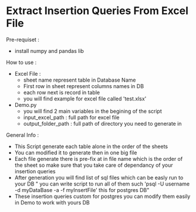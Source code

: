 # Extract Insertion Queries From Excel File

Pre-requiset :
 - install numpy and pandas lib

How to use :
  - Excel File :
       * sheet name represent table in Database Name
       * First row in sheet represent columns names in DB
       * each row next is record in table
       * you will find example for excel file called 'test.xlsx'
  - Demo.py
       * you will find 2 main variables in the begining of the script
       * input_excel_path : full path for excel file
       * output_folder_path : full path of directory you need to generate in


General Info :
 - This Script generate each table alone in the order of the sheets
 - You can modified it to generate then in one big file
 - Each file generate there is pre-fix at in file name which is the order
   of the sheet so make sure that you take care of dependancy of your insertion queries
 - After generation you will find list of sql files which can be easly run to your DB " you can write script to run all of them
   such 'psql -U username -d myDataBase -a -f myInsertFile' this for postgres DB"
 - These insertion queries custom for postgres you can modify them easily in Demo to
   work with yours DB
